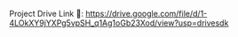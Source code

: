 Project Drive Link 🔗:
https://drive.google.com/file/d/1-4LOkXY9jYXPg5vpSH_q1Ag1oGb23Xod/view?usp=drivesdk
